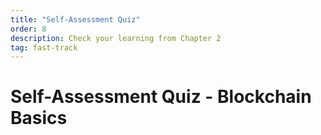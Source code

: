 ```yaml
---
title: "Self-Assessment Quiz"
order: 8
description: Check your learning from Chapter 2
tag: fast-track
---
```


# Self-Assessment Quiz - Blockchain Basics

##
